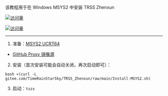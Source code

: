该教程用于在 Windows MSYS2 中安装 TRSS Zhenxun

[![访问量](https://visitor-badge.glitch.me/badge?page_id=TimeRainStarSky.TRSS_Zhenxun-MSYS2&right_color=red&left_text=访%20问%20量)](https://msys2.org)

[![访问量](https://profile-counter.glitch.me/TimeRainStarSky-TRSS_Zhenxun-MSYS2/count.svg)](https://msys2.org)

---

1. 准备：[MSYS2 UCRT64](https://msys2.org)

- [GitHub Proxy 镜像源](https://ghproxy.com/github.com/msys2/msys2-installer/releases/download/nightly-x86_64/msys2-x86_64-latest.exe)

2. 安装（首次安装可能会自动关闭，再次启动即可）：

```
bash <(curl -L gitee.com/TimeRainStarSky/TRSS_Zhenxun/raw/main/Install-MSYS2.sh)
```

3. 启动：`tszx`
